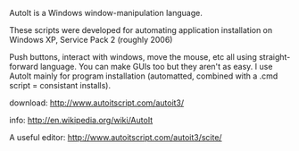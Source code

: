 AutoIt is a Windows window-manipulation language.

These scripts were developed for automating application installation on Windows XP, Service Pack 2 (roughly 2006)

Push buttons, interact with windows, move the mouse, etc all using straight-forward language. You can make GUIs too but they aren't as easy. I use AutoIt mainly for program installation (automatted, combined with a .cmd script = consistant installs).

download: http://www.autoitscript.com/autoit3/

info: http://en.wikipedia.org/wiki/AutoIt

A useful editor: http://www.autoitscript.com/autoit3/scite/

